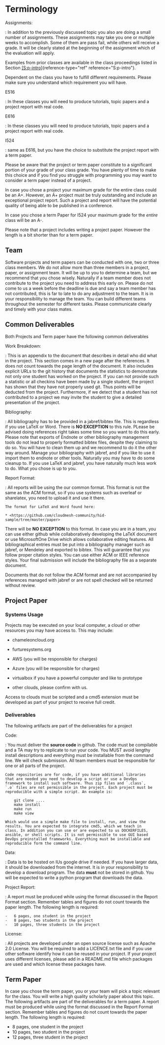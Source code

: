 Terminology
===========

Assignments:

:   In addition to the previously discussed topic you also are doing a
    small number of assignments. These assignments may take you one or
    multiple weeks to accomplish. Some of them are pass fail, while
    others will receive a grade. It will be clearly stated at the
    beginning of the assignment which of the evaluation will apply.

Examples from prior classes are available in the class proceedings listed
in Section [\[S:p-intro\]](#S:p-intro){reference-type="ref"
reference="S:p-intro"}.

Dependent on the class you have to fulfill different requirements.
Please make sure you understand which requirement you will have.

E516

:   In these classes you will need to produce tutorials, topic papers
    and a project report with real code.

E616

:   In these classes you will need to produce tutorials, topic papers
    and a project report with real code.

I524

:   same as E616, but you have the choice to substitute the project
    report with a term paper.

Please be aware that the project or term paper constitute to a
significant portion of your grade of your class grade. You have plenty
of time to make this choice and if you find you struggle with
programming you may want to consider a term paper instead of a project.

In case you chose a project your maximum grade for the entire class
could be an A+. However, an A+ project must be truly outstanding and
include an exceptional project report. Such a project and report will
have the potential quality of being able to be published in a
conference.

In case you chose a term Paper for I524 your maximum grade for the
*entire* class will be an A-.

Please note that a project includes writing a project paper. However the
length is a bit shorter than for a term paper.

Team
----

Software projects and term papers can be conducted with one, two or
three class members. We do not allow more than three members in a
project, paper, or assignment team. It will be up to you to determine a
team, but we recommend that you chose wisely. Naturally if a team member
does not contribute to the project you need to address this early on.
Please do not come to us a week before the deadline is due and say a
team member has not contributed, this is far to late to do any
adjustment to the team. It is in your responsibility to manage the team.
You can build different teams throughout the semester for different
tasks. Please communicate clearly and timely with your class mates.

Common Deliverables
--------------------

Both Projects and Term paper have the following common deliverables

Work Breakdown:

:   This is an appendix to the document that describes in detail who did
    what in the project. This section comes in a new page after the
    references. It does not count towards the page length of the
    document. It also includes explicit URLs to the git history that
    documents the statistics to demonstrate not only one student has
    worked on the project. If you can not provide such a statistic or
    all checkins have been made by a single student, the project has
    shown that they have not properly used git. Thus points will be
    deducted from the project. Furthermore, if we detect that a student
    has not contributed to a project we may invite the student to give a
    detailed presentation of the project.

Bibliography:

:   All bibliography has to be provided in a jabref/bibtex file. This is
    regardless if you use LaTeX or Word. There is **NO EXCEPTION** to
    this rule. PLease be advised doing references right takes some time
    so you want to do this early. Please note that exports of Endnote or
    other bibliography management tools do not lead to properly
    formatted bibtex files, despite they claiming to do so. You will
    have to clean them up and we recommend to do it the other way
    around. Manage your bibliography with jabref, and if you like to use
    it import them to endnote or other tools. Naturally you may have to
    do some cleanup to. If you use LaTeX and jabref, you have naturally
    much less work to do. What you chose is up to you.

Report Format:

:   All reports will be using the our common format. This format is not
    the same as the ACM format, so if you use systems such as overleaf
    or sharelatex, you need to upload it and use it there.

    The format for LaTeX and Word found here:

    * <https://github.com/cloudmesh-community/hid-sample/tree/master/paper>

There will be **NO EXCEPTION** to this format. In case you are in a
team, you can use either github while collaboratively developing the
LaTeX document or use MicrosoftOne Drive which allows collaborative
editing features. All bibliographical entries must be put into a
bibliography manager such as jabref, or Mendeley and exported to bibtex.
This will guarantee that you follow proper citation styles. You can use
either ACM or IEEE reference styles. Your final submission will include
the bibliography file as a separate document.

Documents that do not follow the ACM format and are not accompanied by
references managed with jabref or are not spell checked will be returned
without review.

Project Paper
-------------

### Systems Usage

Projects may be executed on your local computer, a cloud or other
resources you may have access to. This may include:

-   chameleoncloud.org

-   furturesystems.org

-   AWS (you will be responsible for charges)

-   Azure (you will be responsible for charges)

-   virtualbox if you have a powerful computer and like to prototype

-   other clouds, please confirm with us.

Access to clouds must be scripted and a cmd5 extension must be developed
as part of your project to receive full credit.

### Deliverables

The following artifacts are part of the deliverables for a project

Code:

:   You must deliver the **source code** in github. The code must be
    compilable and a TA may try to replicate to run your code. You MUST
    avoid lengthy install descriptions and everything must be
    installable from the command line. We will check submission. All
    team members must be responsible for one or all parts of the
    project.

    Code repositories are for code, if you have additional libraries
    that are needed you need to develop a script or use a DevOps
    framework to install such software. Thus zip files and `.class`,
    `.o` files are not permissible in the project. Each project must be
    reproducible with a simple script. An example is:

        git clone ....
        make install
        make run
        make view

    Which would use a simple make file to install, run, and view the
    results. You are expected to integrate cmd5, which we teach in
    class. In addition you can use or are expected to us DOCKERFILES,
    ansible, or shell scripts. It is not permissible to use GUI based
    DevOps preinstalled frameworks. Everything must be installable and
    reproducible form the command line.

Data:

:   Data is to be hosted on IUs google drive if needed. If you have
    larger data, it should be downloaded from the internet. It is in
    your responsibility to develop a download program. The data **must**
    not be stored in github. You will be expected to write a python
    program that downloads the data.

Project Report:

:   A report must be produced while using the format discussed in the
    Report Format section. Remember tables and figures do not count
    towards the paper length. The following length is required:

    -   6 pages, one student in the project
    -   8 pages, two students in the project
    -   10 pages, three students in the project

License:

:   All projects are developed under an open source license such as
    Apache 2.0 License. You will be required to add a LICENCE.txt file
    and if you use other software identify how it can be reused in your
    project. If your project uses different licenses, please add in a
    README.md file which packages are used and which license these
    packages have.

Term Paper
----------

In case you chose the term paper, you or your team will pick a topic
relevant for the class. You will write a high quality scholarly paper
about this topic. The following artifacts are part of the deliverables
for a term paper. A report must be produced while using the format
discussed in the Report Format section. Remember tables and figures do
not count towards the paper length. The following length is
required:

-   8 pages, one student in the project
-   10 pages, two student in the project
-   12 pages, three student in the project
